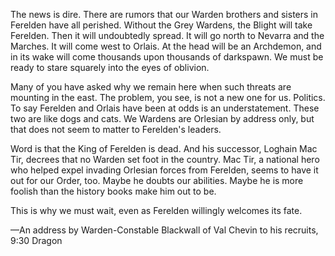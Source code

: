 The news is dire. There are rumors that our Warden brothers and sisters in Ferelden have all perished. Without the Grey Wardens, the Blight will take Ferelden. Then it will undoubtedly spread. It will go north to Nevarra and the Marches. It will come west to Orlais. At the head will be an Archdemon, and in its wake will come thousands upon thousands of darkspawn. We must be ready to stare squarely into the eyes of oblivion.

Many of you have asked why we remain here when such threats are mounting in the east. The problem, you see, is not a new one for us. Politics. To say Ferelden and Orlais have been at odds is an understatement. These two are like dogs and cats. We Wardens are Orlesian by address only, but that does not seem to matter to Ferelden's leaders.

Word is that the King of Ferelden is dead. And his successor, Loghain Mac Tir, decrees that no Warden set foot in the country. Mac Tir, a national hero who helped expel invading Orlesian forces from Ferelden, seems to have it out for our Order, too. Maybe he doubts our abilities. Maybe he is more foolish than the history books make him out to be.

This is why we must wait, even as Ferelden willingly welcomes its fate.

—An address by Warden-Constable Blackwall of Val Chevin to his recruits, 9:30 Dragon
